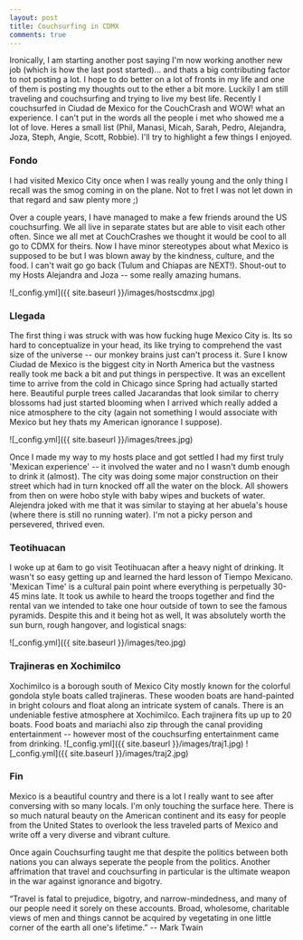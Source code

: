 ```yaml
---
layout: post
title: Couchsurfing in CDMX
comments: true
---
```

Ironically, I am starting another post saying I'm now working another new job (which is how the last post started)... and thats a big contributing factor to not posting a lot. I hope to do better on a lot of fronts in my life and one of them is posting my thoughts out to the ether a bit more. 
Luckily I am still traveling and couchsurfing and trying to live my best life. Recently I couchsurfed in Ciudad de Mexico for the CouchCrash and WOW! what an experience.  I can't put in the words all the people i met who showed me a lot of love. Heres a small list (Phil, Manasi, Micah, Sarah, Pedro, Alejandra, Joza, Steph, Angie, Scott, Robbie). I'll try to highlight a few things I enjoyed. 

### Fondo
I had visited Mexico City once when I was really young and the only thing I recall was the smog coming in on the plane. Not to fret I was not let down in that regard and saw plenty more ;)

Over a couple years, I have managed to make a few friends around the US couchsurfing. We all live in separate states but are able to visit each other often. Since we all met at CouchCrashes we thought it would be cool to all go to CDMX for theirs. Now I have minor stereotypes about what Mexico is supposed to be but I was blown away by the kindness, culture, and the food. I can't wait go go back (Tulum and Chiapas are NEXT!). Shout-out to my Hosts Alejandra and Joza -- some really amazing humans. 

![_config.yml]({{ site.baseurl }}/images/hostscdmx.jpg)


### Llegada 
The first thing i was struck with was how fucking huge Mexico City is. Its so hard to conceptualize in your head, its like trying to comprehend the vast size of the universe -- our monkey brains just can't process it. Sure I know Ciudad de Mexico is the biggest city in North America but the vastness really took me back a bit and put things in perspective. It was an excellent time to arrive from the cold in Chicago since Spring had actually started here. Beautiful purple trees called Jacarandas that look similar to cherry blossoms had just started blooming when I arrived which really added a nice atmosphere to the city (again not something I would associate with Mexico but hey thats my American ignorance I suppose). 

![_config.yml]({{ site.baseurl }}/images/trees.jpg)

Once I made my way to my hosts place and got settled I had my first truly 'Mexican experience' -- it involved the water and no I wasn't dumb enough to drink it (almost). The city was doing some major construction on their street which had in turn knocked off all the water on the block. All showers from then on were hobo style with baby wipes and buckets of water. Alejendra joked with me that it was similar to staying at her abuela's house (where there is still no running water). I'm not a picky person and persevered, thrived even.

### Teotihuacan
I woke up at 6am to go visit Teotihuacan after a heavy night of drinking. It wasn't so easy getting up and learned the hard lesson of Tiempo Mexicano. 'Mexican Time' is a cultural pain point where everything is perpetually 30-45 mins late. It took us awhile to heard the troops together and find the rental van we intended to take one hour outside of town to see the famous pyramids. Despite this and it being hot as well, It was absolutely worth the sun burn, rough hangover, and logistical snags:

![_config.yml]({{ site.baseurl }}/images/teo.jpg)

### Trajineras en Xochimilco
Xochimilco is a borough south of Mexico City mostly known for the colorful gondola style boats called trajineras. These wooden boats are hand-painted in bright colours and float along an intricate system of canals. There is an undeniable festive atmosphere at Xochimilco. Each trajinera fits up up to 20 boats. Food boats and mariachi also zip through the canal providing entertainment -- however most of the couchsurfing entertainment came from drinking. 
![_config.yml]({{ site.baseurl }}/images/traj1.jpg)
![_config.yml]({{ site.baseurl }}/images/traj2.jpg)

### Fin
Mexico is a beautiful country and there is a lot I really want to see after conversing with so many locals. I'm only touching the surface here. There is so much natural beauty on the American continent and its easy for people from the United States to overlook the less traveled parts of Mexico and write off a very diverse and vibrant culture. 

Once again Couchsurfing taught me that despite the politics between both nations you can always seperate the people from the politics. Another affrimation that travel and couchsurfing in particular is the ultimate weapon in the war against ignorance and bigotry. 

“Travel is fatal to prejudice, bigotry, and narrow-mindedness, and many of our people need it sorely on these accounts. Broad, wholesome, charitable views of men and things cannot be acquired by vegetating in one little corner of the earth all one's lifetime.” -- Mark Twain







